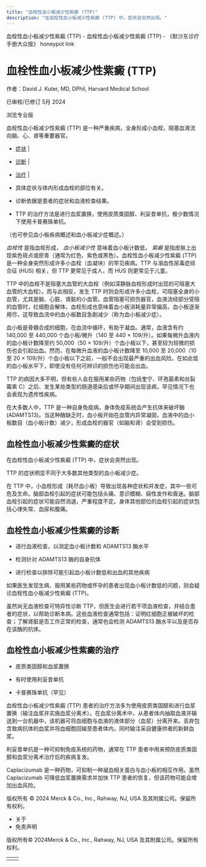 ```yaml
---
title: "血栓性血小板减少性紫癜 (TTP)"
description: "在血栓性血小板减少性紫癜 (TTP) 中，症状会突然出现。"
---
```


﻿血栓性血小板减少性紫癜 (TTP) - 血栓性血小板减少性紫癜 (TTP) - 《默沙东诊疗手册大众版》 honeypot link

# 血栓性血小板减少性紫癜 (TTP)

作者：David J. Kuter, MD, DPhil, Harvard Medical School

已审核/已修订 5月 2024

浏览专业版

血栓性血小板减少性紫癜 (TTP) 是一种严重疾病，全身形成小血栓，阻塞血液流向脑、心、肾等重要器官。

- [症状](#症状_v44196896_zh) \|
- [诊断](#诊断_v44196901_zh) \|
- [治疗](#治疗_v44196911_zh) \|

- 具体症状与体内形成血栓的部位有关。

- 诊断依据是患者的症状和血液检查结果。

- TTP 的治疗方法是进行血浆置换，使用皮质类固醇、利妥昔单抗，极少数情况下使用卡普赛珠单抗。


（也可参见血小板疾病概述和血小板减少症概述。）

_血栓性_ 是指血栓形成， _血小板减少性_ 意味着血小板计数低， _紫癜_ 是指皮肤上出现紫色斑点或瘀青（通常为红色、紫色或黑色）。血栓性血小板减少性紫癜 (TTP) 是一种全身突然形成许多小血栓（血凝块）的罕见疾病。TTP 与溶血性尿毒症综合征 (HUS) 相关，但 TTP 更常见于成人，而 HUS 则更常见于儿童。

TTP 中的血栓不是阻塞大血管的大血栓（例如深静脉血栓形成时出现的可阻塞大血管的大血栓）。而与此相反，发生 TTP 时则会形成许多小血栓，可阻塞全身的小血管，尤其是脑、心脏、肾脏的小血管。血管阻塞可损伤器官，血液流经部分受阻的血管时，红细胞会解体。血栓形成也意味着血小板消耗量异常偏高，血小板逐渐用尽，这导致血流中的血小板数目急剧减少（称为血小板减少症）。

血小板是骨髓合成的细胞，在血流中循环，有助于凝血。通常，血液含有约 140,000 至 440,000 个血小板/微升（140 至 440 × 109/升）。如果每微升血液内的血小板计数降至约 50,000（50 × 109/升）个血小板以下，甚至较为轻微的损伤也会引起出血。然而，在每微升血液的血小板计数降至 10,000 至 20,000（10 至 20 × 109/升）个血小板以下之前，一般不会出现最严重的出血风险。在如此低的血小板水平下，即使没有任何可辨识的损伤也可能会出血。

TTP 的病因大多不明，但有些人会在服用某些药物（包括奎宁、环孢菌素和丝裂霉素 C）之后、发生某些类型的肠道感染后或怀孕期间出现该病，罕见情况下也会表现为遗传性疾病。

在大多数人中，TTP 是一种自身免疫病，身体免疫系统会产生抗体来破坏酶 (ADAMTS13)。当这种酶缺乏时，血小板开始在血管内异常凝固，血液中的血小板数目（血小板计数）减少，形成血栓的器官（如脑和肾）会受到损伤。

## 血栓性血小板减少性紫癜的症状

在血栓性血小板减少性紫癜 (TTP) 中，症状会突然出现。

TTP 的症状明显不同于大多数其他类型的血小板减少症。

在 TTP 中，小血栓形成（耗尽血小板）导致出现各种症状和并发症，其中一些可危及生命。脑部血栓引起的症状可能包括头痛、意识模糊、痫性发作和昏迷。脑部血栓引起的症状可能自然消退，严重程度不定。身体其他部位的血栓引起的症状包括心律失常、血尿和腹痛。

## 血栓性血小板减少性紫癜的诊断

- 进行血液检查，以测定血小板计数和 ADAMTS13 酶水平

- 检测针对 ADAMTS13 酶的自身抗体

- 进行检查以排除可能引起血小板计数低和出血的其他疾病


如果医生发现生病、服用某些药物或怀孕的患者出现血小板计数低的问题，则会疑诊血栓性血小板减少性紫癜 (TTP)。

虽然尚无血液检查可特异性诊断 TTP，但医生会进行若干项血液检查，并结合患者的症状，以帮助诊断本病。这些血液检查通常包括：证明红细胞正被破坏的检查；了解肾脏是否工作正常的检查，通常也会检测 ADAMTS13 酶水平以及是否存在该酶的抗体。

## 血栓性血小板减少性紫癜的治疗

- 皮质类固醇和血浆置换

- 有时使用利妥昔单抗

- 卡普赛珠单抗（罕见）


血栓性血小板减少性紫癜 (TTP) 患者的治疗方法多为使用皮质类固醇和进行血浆置换（输注血浆并实施血浆分离术）。在血浆分离术中，从患者体内抽取血液并输送到一台机器中，该机器可将血细胞与血液的液体部分（血浆）分离开来。丢弃包含致病抗体的血浆并将血细胞回输至患者体内，同时输注采自健康供者的新鲜血浆。

利妥昔单抗是一种可抑制免疫系统的药物，通常在 TTP 患者中用来预防皮质类固醇和血浆分离术治疗后的疾病复发。

Caplacizumab 是一种药物，可抑制一种凝血相关蛋白与血小板的相互作用。虽然 Caplacizumab 可降低血浆置换需求并加快 TTP 患者的恢复，但该药物可能会增加出血风险。



版权所有 © 2024
Merck & Co., Inc., Rahway, NJ, USA 及其附属公司。保留所有权利。

- 关于
- 免责声明

版权所有© 2024Merck & Co., Inc., Rahway, NJ, USA 及其附属公司。保留所有权利。

|     |     |
| --- | --- |
|  |  |